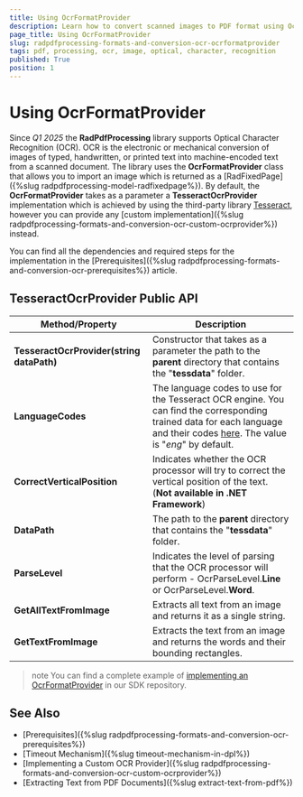 ```yaml
---
title: Using OcrFormatProvider
description: Learn how to convert scanned images to PDF format using OcrFormatProvider.
page_title: Using OcrFormatProvider
slug: radpdfprocessing-formats-and-conversion-ocr-ocrformatprovider
tags: pdf, processing, ocr, image, optical, character, recognition
published: True
position: 1
---
```


# Using OcrFormatProvider

Since _Q1 2025_ the __RadPdfProcessing__ library supports Optical Character Recognition (OCR). OCR is the electronic or mechanical conversion of images of typed, handwritten, or printed text into machine-encoded text from a scanned document. The library uses the **OcrFormatProvider** class that allows you to import an image which is returned as a [RadFixedPage]({%slug radpdfprocessing-model-radfixedpage%}). By default, the **OcrFormatProvider** takes as a parameter a **TesseractOcrProvider** implementation which is achieved by using the third-party library [Tesseract](https://github.com/tesseract-ocr/tesseract), however you can provide any [custom implementation]({%slug radpdfprocessing-formats-and-conversion-ocr-custom-ocrprovider%}) instead.

You can find all the dependencies and required steps for the implementation in the [Prerequisites]({%slug radpdfprocessing-formats-and-conversion-ocr-prerequisites%}) article.

## TesseractOcrProvider Public API

|Method/Property|Description|
|----|----|
|**TesseractOcrProvider(string dataPath)**|Constructor that takes as a parameter the path to the **parent** directory that contains the "**tessdata**" folder.|
|**LanguageCodes**|The language codes to use for the Tesseract OCR engine. You can find the corresponding trained data for each language and their codes [here](https://github.com/tesseract-ocr/tessdata). The value is "_eng_" by default.|
|**CorrectVerticalPosition**|Indicates whether the OCR processor will try to correct the vertical position of the text. (**Not available in .NET Framework**)|
|**DataPath**|The path to the **parent** directory that contains the "**tessdata**" folder.|
|**ParseLevel**|Indicates the level of parsing that the OCR processor will perform - OcrParseLevel.**Line** or OcrParseLevel.**Word**.|
|**GetAllTextFromImage**|Extracts all text from an image and returns it as a single string.|
|**GetTextFromImage**|Extracts the text from an image and returns the words and their bounding rectangles.|

<snippet id='libraries-pdf-formatsandconversion-ocr-ocrformatprovider'/>

>note You can find a complete example of [implementing an OcrFormatProvider](https://github.com/telerik/document-processing-sdk/tree/master/PdfProcessing/TesseractOcrProviderDemo) in our SDK repository.
        
## See Also

* [Prerequisites]({%slug radpdfprocessing-formats-and-conversion-ocr-prerequisites%})
* [Timeout Mechanism]({%slug timeout-mechanism-in-dpl%})
* [Implementing a Custom OCR Provider]({%slug radpdfprocessing-formats-and-conversion-ocr-custom-ocrprovider%})
* [Extracting Text from PDF Documents]({%slug extract-text-from-pdf%})
